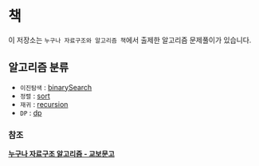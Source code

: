 # 책

이 저장소는 `누구나 자료구조와 알고리즘 책`에서 출제한 알고리즘 문제풀이가 있습니다.

## 알고리즘 분류

- `이진탐색` : [binarySearch](binarySearch)
- `정렬` : [sort](sort)
- `재귀` : [recursion](recursion)
- `DP` : [dp](dp)

### 참조

**[누구나 자료구조 알고리즘 - 교보문고](http://www.kyobobook.co.kr/product/detailViewKor.laf?ejkGb=KOR&mallGb=KOR&barcode=9791165217815&orderClick=LEa&Kc=)**
